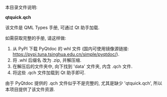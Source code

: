 本目录文件说明:

**qtquick.qch**

该文件是 QML Types 手册, 可通过 Qt 助手加载.

如需获取完整的手册, 请这样做:

1. 从 PyPI 下载 PyQtdoc 的 whl 文件 (国内可使用镜像源链接: https://pypi.tuna.tsinghua.edu.cn/simple/pyqtdoc/).
2. 将 .whl 后缀名 改为 .zip, 并解压缩.
3. 在解压后的文件夹中, 向下找到 'data' 文件夹, 内含 .qch 文件.
4. 将这些 .qch 文件加载到 Qt 助手即可.

由于 PyQtdoc 提供的 .qch 文件似乎不是完整的, 尤其是缺少 'qtquick.qch', 所以本项目提供了该文件资源.
